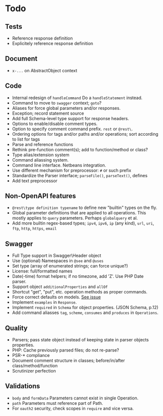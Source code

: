 # Todo
## Tests
*	Reference response definition
*	Explicitely reference response definition

## Document
*	`x-...` on AbstractObject context

## Code	
*	Internal redesign of `handleCommand` Do a `handleStatement` instead.
*	Command to move to `swagger` context; `goto`?
*	Aliases for force global parameters and/or responses.
*	Exception; record statement source
*	Add full Schema-level type support for response headers.
*	Options to enable/disable comment types.
*	Option to specify comment command prefix. `rest` or `@rest\`.
*	Ordering options for tags and/or paths and/or operations; sort according to list for tags
*	Parse and reference functions
*	Rethink pre-function comment(s); add to function/method or class?
*	Type alias/extension system
*	Command aliassing system.
*	Command line interface. Netbeans integration.
*	Use different mechanism for preprocessor: `#` or such prefix
*	Standardize the Parser interface; `parseFile()`, `parseText()`, defines
*	Add text preprocessor

## Non-OpenAPI features
*	`@rest\type definition typename` to define new "builtin" types on the fly.
*	Global parameter definitions that are applied to all operations. This mostly
	applies to `query` parameters. Perhaps `globalquery` et al.
*	Add more builtin regex-based types; `ipv4`, `ipv6`, `ip` (any kind), `url`,
	`uri`, `ftp`, `http`, `https`, `email`

## Swagger
*	Full Type support in Swagger\Header object
*	Use (optional) Namespaces in `@see` and `@uses`
*	Set type (array of enumerated strings; can force unique?)
*	License: full/formatted names
*	Date(-time) format helpers; if no timezone, add 'Z'. Use PHP Date parser.
*	Support object `additionalProperties` and `allOf`
*	Shortcut "get", "put", etc. operation methods as proper commands.
*	Force correct defaults on models. [See issue](https://github.com/swagger-api/swagger-ui/issues/2436)
*	Implement `examples` in `Response`.
*	Implement `required` in `Schema` for object properties. (JSON Schema, p.12)
*	Add command aliasses `tag`, `scheme`, `consumes` and `produces` in `Operations`.

## Quality
*	Parsers; pass state object instead of keeping state in parser objects properties.
*	PHP: Cache previously parsed files; do not re-parse?
*	PSR-* compliance
*	Document comment structure in classes; before/in/after class/method/function
*	Scrutinizer perfection

## Validations
*	`body` and `formData` Parameters cannot exist in single Operation.
*	`path` Parameters must reference part of Path.
*	For `oauth2` security, check scopes in `require` and vice versa.
